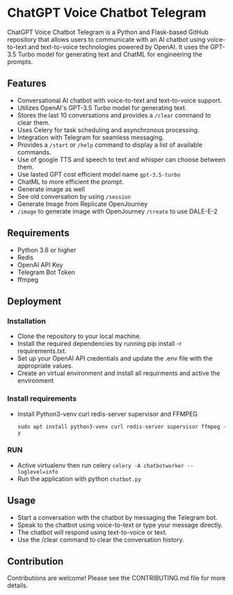 # ChatGPT Voice Chatbot Telegram

ChatGPT Voice Chatbot Telegram is a Python and Flask-based GitHub repository that allows users to communicate with an AI chatbot using voice-to-text and text-to-voice technologies powered by OpenAI. It uses the GPT-3.5 Turbo model for generating text and ChatML for engineering the prompts.


## Features
- Conversational AI chatbot with voice-to-text and text-to-voice support.
- Utilizes OpenAI's GPT-3.5 Turbo model for generating text.
- Stores the last 10 conversations and provides a `/clear` command to clear them.
- Uses Celery for task scheduling and asynchronous processing.
- Integration with Telegram for seamless messaging.
- Provides a `/start` or `/help` command to display a list of available commands.
- Use of google TTS and speech to text and whisper can choose between them.
- Use lasted GPT cost efficient model name `gpt-3.5-turbo`
- ChatML to more efficient the prompt.
- Generate image as well
- See old conversation by using `/session`
- Generate Image from Replicate OpenJourney
- `/image` to generate image with OpenJourney `/create` to use DALE-E-2

## Requirements

- Python 3.6 or higher
- Redis
- OpenAI API Key
- Telegram Bot Token
- ffmpeg


## Deployment

### Installation
- Clone the repository to your local machine.
- Install the required dependencies by running pip install -r requirements.txt.
- Set up your OpenAI API credentials and update the .env file with the appropriate values.
- Create an virtual environment and install all requirments and active the environment


### Install requirements
- Install Python3-venv curl redis-server supervisor and FFMPEG
    ```
    sudo apt install python3-venv curl redis-server supervisor ffmpeg -y
    ```
    
### RUN

- Active virtualenv then run celery `celery -A chatbotworker --loglevel=info`
- Run the application with python `chatbot.py`
    
## Usage
- Start a conversation with the chatbot by messaging the Telegram bot.
- Speak to the chatbot using voice-to-text or type your message directly.
- The chatbot will respond using text-to-voice or text.
- Use the /clear command to clear the conversation history.

## Contribution

Contributions are welcome! Please see the CONTRIBUTING.md file for more details.
